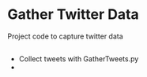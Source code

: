 # Gather Twitter Data

Project code to capture twitter data

## 
- Collect tweets with GatherTweets.py
- 